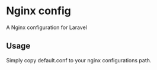 # Nginx config

A Nginx configuration for Laravel

## Usage

Simply copy default.conf to your nginx configurations path.
